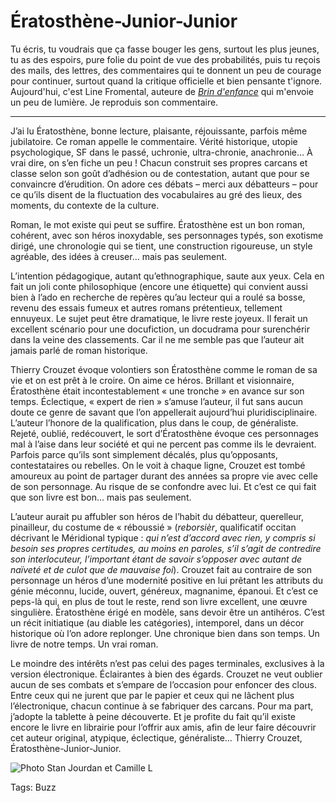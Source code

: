 # Ératosthène-Junior-Junior

Tu écris, tu voudrais que ça fasse bouger les gens, surtout les plus jeunes, tu as des espoirs, pure folie du point de vue des probabilités, puis tu reçois des mails, des lettres, des commentaires qui te donnent un peu de courage pour continuer, surtout quand la critique officielle et bien pensante t'ignore. Aujourd'hui, c'est Line Fromental, auteure de [*Brin d'enfance*](http://www.biblioblog.fr/post/2010/07/30/Brins-d-enfance-Line-Fromental) qui m'envoie un peu de lumière. Je reproduis son commentaire.

---

J’ai lu Ératosthène, bonne lecture, plaisante, réjouissante, parfois même jubilatoire. Ce roman appelle le commentaire. Vérité historique, utopie psychologique, SF dans le passé, uchronie, ultra-chronie, anachronie… À vrai dire, on s’en fiche un peu ! Chacun construit ses propres carcans et classe selon son goût d’adhésion ou de contestation, autant que pour se convaincre d’érudition. On adore ces débats – merci aux débatteurs – pour ce qu’ils disent de la fluctuation des vocabulaires au gré des lieux, des moments, du contexte de la culture.

Roman, le mot existe qui peut se suffire. Ératosthène est un bon roman, cohérent, avec son héros inoxydable, ses personnages typés, son exotisme dirigé, une chronologie qui se tient, une construction rigoureuse, un style agréable, des idées à creuser… mais pas seulement.

L’intention pédagogique, autant qu’ethnographique, saute aux yeux. Cela en fait un joli conte philosophique (encore une étiquette) qui convient aussi bien à l’ado en recherche de repères qu’au lecteur qui a roulé sa bosse, revenu des essais fumeux et autres romans prétentieux, tellement ennuyeux. Le sujet peut être dramatique, le livre reste joyeux. Il ferait un excellent scénario pour une docufiction, un docudrama pour surenchérir dans la veine des classements. Car il ne me semble pas que l’auteur ait jamais parlé de roman historique.

Thierry Crouzet évoque volontiers son Ératosthène comme le roman de sa vie et on est prêt à le croire. On aime ce héros. Brillant et visionnaire, Ératosthène était incontestablement « une tronche » en avance sur son temps. Éclectique, « expert de rien » s’amuse l’auteur, il fut sans aucun doute ce genre de savant que l’on appellerait aujourd’hui pluridisciplinaire. L’auteur l’honore de la qualification, plus dans le coup, de généraliste. Rejeté, oublié, redécouvert, le sort d’Ératosthène évoque ces personnages mal à l’aise dans leur société et qui ne percent pas comme ils le devraient. Parfois parce qu’ils sont simplement décalés, plus qu’opposants, contestataires ou rebelles. On le voit à chaque ligne, Crouzet est tombé amoureux au point de partager durant des années sa propre vie avec celle de son personnage. Au risque de se confondre avec lui. Et c’est ce qui fait que son livre est bon… mais pas seulement.

L’auteur aurait pu affubler son héros de l’habit du débatteur, querelleur, pinailleur, du costume de « réboussié » (*reborsièr*, qualificatif occitan décrivant le Méridional typique : *qui n’est d’accord avec rien, y compris si besoin ses propres certitudes, au moins en paroles, s’il s’agit de contredire son interlocuteur, l’important étant de savoir s’opposer avec autant de naïveté et de culot que de mauvaise foi*). Crouzet fait au contraire de son personnage un héros d’une modernité positive en lui prêtant les attributs du génie méconnu, lucide, ouvert, généreux, magnanime, épanoui. Et c’est ce peps-là qui, en plus de tout le reste, rend son livre excellent, une œuvre singulière. Ératosthène érigé en modèle, sans devoir être un antihéros. C’est un récit initiatique (au diable les catégories), intemporel, dans un décor historique où l’on adore replonger. Une chronique bien dans son temps. Un livre de notre temps. Un vrai roman.

Le moindre des intérêts n’est pas celui des pages terminales, exclusives à la version électronique. Éclairantes à bien des égards. Crouzet ne veut oublier aucun de ses combats et s’empare de l’occasion pour enfoncer des clous. Entre ceux qui ne jurent que par le papier et ceux qui ne lâchent plus l’électronique, chacun continue à se fabriquer des carcans. Pour ma part, j’adopte la tablette à peine découverte. Et je profite du fait qu’il existe encore le livre en librairie pour l’offrir aux amis, afin de leur faire découvrir cet auteur original, atypique, éclectique, généraliste… Thierry Crouzet, Ératosthène-Junior-Junior.

![Photo Stan Jourdan et Camille L](https://tcrouzet.com/images_tc/2014/10/stan-panthe.jpg)



Tags: Buzz